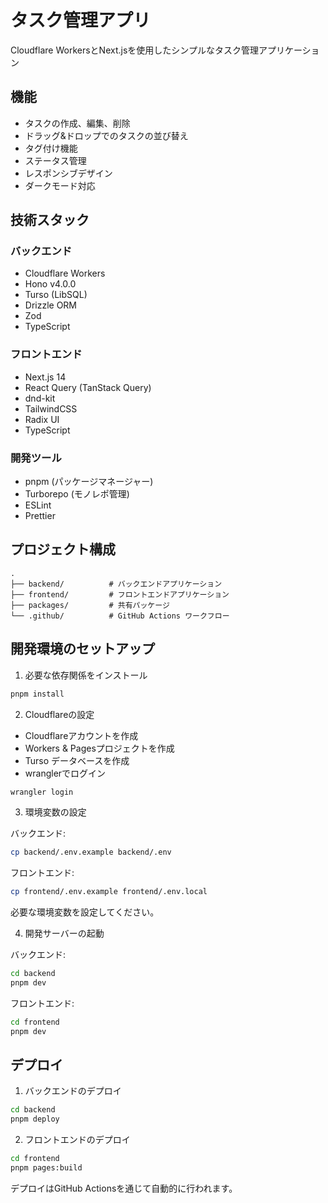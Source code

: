 # タスク管理アプリ

Cloudflare WorkersとNext.jsを使用したシンプルなタスク管理アプリケーション

## 機能

- タスクの作成、編集、削除
- ドラッグ&ドロップでのタスクの並び替え
- タグ付け機能
- ステータス管理
- レスポンシブデザイン
- ダークモード対応

## 技術スタック

### バックエンド

- Cloudflare Workers
- Hono v4.0.0
- Turso (LibSQL)
- Drizzle ORM
- Zod
- TypeScript

### フロントエンド

- Next.js 14
- React Query (TanStack Query)
- dnd-kit
- TailwindCSS
- Radix UI
- TypeScript

### 開発ツール

- pnpm (パッケージマネージャー)
- Turborepo (モノレポ管理)
- ESLint
- Prettier

## プロジェクト構成

```
.
├── backend/          # バックエンドアプリケーション
├── frontend/         # フロントエンドアプリケーション
├── packages/         # 共有パッケージ
└── .github/          # GitHub Actions ワークフロー
```

## 開発環境のセットアップ

1. 必要な依存関係をインストール

```bash
pnpm install
```

2. Cloudflareの設定

- Cloudflareアカウントを作成
- Workers & Pagesプロジェクトを作成
- Turso データベースを作成
- wranglerでログイン

```bash
wrangler login
```

3. 環境変数の設定

バックエンド:

```bash
cp backend/.env.example backend/.env
```

フロントエンド:

```bash
cp frontend/.env.example frontend/.env.local
```

必要な環境変数を設定してください。

4. 開発サーバーの起動

バックエンド:

```bash
cd backend
pnpm dev
```

フロントエンド:

```bash
cd frontend
pnpm dev
```

## デプロイ

1. バックエンドのデプロイ

```bash
cd backend
pnpm deploy
```

2. フロントエンドのデプロイ

```bash
cd frontend
pnpm pages:build
```

デプロイはGitHub Actionsを通じて自動的に行われます。
